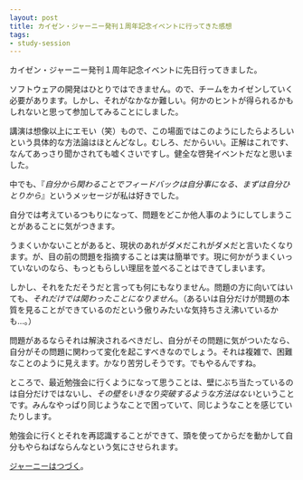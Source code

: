 ```yaml
---
layout: post
title: カイゼン・ジャーニー発刊１周年記念イベントに行ってきた感想
tags: 
- study-session
---
```


カイゼン・ジャーニー発刊１周年記念イベントに先日行ってきました。

ソフトウェアの開発はひとりではできません。ので、チームをカイゼンしていく必要があります。しかし、それがなかなか難しい。何かのヒントが得られるかもしれないと思って参加してみることにしました。

講演は想像以上にエモい（笑）もので、この場面ではこのようにしたらよろしいという具体的な方法論はほとんどなし。むしろ、だからいい。正解はこれです、なんてあっさり聞かされても嘘くさいですし。健全な啓発イベントだなと思いました。

中でも、『*自分から関わることでフィードバックは自分事になる、まずは自分ひとりから*』というメッセージが私は好きでした。

自分では考えているつもりになって、問題をどこか他人事のようにしてしまうことがあることに気がつきます。

うまくいかないことがあると、現状のあれがダメだこれがダメだと言いたくなります。が、目の前の問題を指摘することは実は簡単です。現に何かがうまくいっていないのなら、もっともらしい理屈を並べることはできてしまいます。

しかし、それをただそうだと言っても何にもなりません。問題の方に向いてはいても、*それだけでは関わったことになりません*。（あるいは自分だけが問題の本質を見ることができているのだという傲りみたいな気持ちさえ沸いているかも...。）

問題があるならそれは解決されるべきだし、自分がその問題に気がついたなら、自分がその問題に関わって変化を起こすべきなのでしょう。それは複雑で、困難なことのように見えます。かなり苦労しそうです。でもやるんですね。

ところで、最近勉強会に行くようになって思うことは、壁にぶち当たっているのは自分だけではないし、*その壁をいきなり突破するような方法はない*ということです。みんなやっぱり同じようなことで困っていて、同じようなことを感じていたりします。

勉強会に行くとそれを再認識することができて、頭を使ってからだを動かして自分もやらねばならんなという気にさせられます。

[ジャーニーはつづく](./my-kaizen-journey-started-by-trusting-the-team)。
